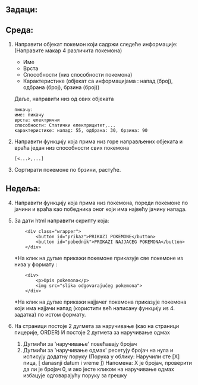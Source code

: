 ## Задаци:

 ## Среда:

1. Направити објекат покемон који садржи следеће информације: (Направите макар 4 различита покемона)
	* Име
    * Врста
    * Способности (низ способности покемона)
    * Карактеристике (објекат са информацијама : напад (број), одбрана (број), брзина (број))

    Даље, направити низ од ових објеката
    
    ```
    пикачу:
	име: пикачу
    врста: електрични
    способности: Статички електрицитет,...
	карактеристике: напад: 55, одбрана: 30, брзина: 90
    ```

2. Направити функцију која прима низ горе направљених објеката и враћа један низ способности свих покемона

    ```
	[<...>,...]
    ```

3. Сортирати покемоне по брзини, растуће.

## Недеља:

4. Направити функцију која прима низ покемона, пореди покемоне по јачини и враћа као победника оног који има највећу јачину напада.

5. За дати html направити скрипту која:
	```
	    <div class="wrapper">
			<button id="prikaz">PRIKAZI POKEMONE</button>
			<button id="pobednik">PRIKAZI NAJJACEG POKEMONA</button>
		</div>
	```
	
	*На клик на дугме прикажи покемоне приказује све покемоне из низа у формату :

    ```
	    <div>
            <p>Opis pokemona</p>
            <img src="slika odgovarajućeg pokemona">
        </div>
    ```
	
	*На клик на дугме прикажи најјачег покемона приказује покемона који има најјачи напад (користити већ написану функцију иѕ 4. задатка) по истом формату.

6. На страници постоје 2 дугмета за наручивање (као на страници пицерије, ORDER)
    И постоје 2 дугмета за наручивање одмах 

    1. Дугмићи за 'наручивање' повећавају бројач
    2. Дугмићи за 'наручивање одмах' ресетују бројач на нула и исписују додатну поруку (Порука у облику: Наручили сте [X] пица, [ danasnji datum i vreme ])
    Напомена:  X је бројач, проверити да ли је бројач 0, и ако јесте кликом на наручивање одмах избацује одговарајућу поруку за грешку
